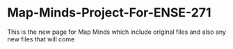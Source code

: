 # Map-Minds-Project-For-ENSE-271
This is the new page for Map Minds which include original files and also any new files that will come
